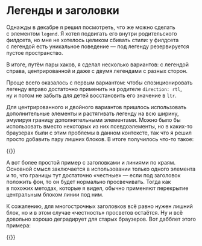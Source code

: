 # Легенды и заголовки

Однажды в декабре я решил посмотреть, что же можно сделать с элементом `legend`. Я хотел подвигать его внутри родительского филдсета, но мне не хотелось целиком сбивать стили: у филдсета с легендой есть уникальное поведение — под легенду резервируется пустое пространство.

В итоге, путём пары хаков, я сделал несколько вариантов: с легендой справа, центрированной и даже с двумя легендами с разных сторон.

Проще всего оказалось с первым вариантом: чтобы спозиционировать легенду вправо достаточно применить на родителе `direction: rtl`, ну и потом не забыть для детей восстановить его значение в `ltr`.

Для центрированного и двойного вариантов пришлось использовать дополнительные элементы и растягивать легенду на всю ширину, эмулируя границу дополнительными элементами. Можно было бы использовать вместо некоторых из них псевдоэлементы, но в каких-то браузерах были с этим проблемы в данном контексте, так что я решил просто добавить пару лишних блоков. В итоге получилось что-то такое:

{{<Partial src="examples/legends.html" iframe="true" height="600px" />}}

А вот более простой пример с заголовками и линиями по краям. Основной смысл заключается в использовании только одного элемента и то, что границы тут достаточно «честные» — если под заголовок положить фон, то он будет нормально просвечивать. Тогда как в похожих методах, которые я видел, обычно применяют перекрытие центральным блоком линии под ним.

К сожалению, для многострочных заголовков всё равно нужен лишний блок, но и в этом случае «честность» просветов остаётся. Ну и всё довольно хорошо деградирует для старых браузеров. Вот дабблет этого примера:

{{<Partial src="examples/headings.html" />}}
